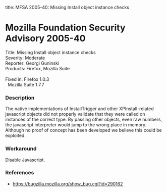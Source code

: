 title: MFSA 2005-40: Missing Install object instance checks

<h1>Mozilla Foundation Security Advisory 2005-40</h1>

<p><span class="label">Title:</span>      Missing Install object instance checks<br/>
<span class="label">Severity:</span>   Moderate<br/>
<span class="label">Reporter:</span>   Georgi Guninski<br/>
<span class="label">Products:</span>   Firefox, Mozilla Suite<br/>
<br/>
<span class="label">Fixed in:</span>   Firefox 1.0.3<br/>
<span class="label">&#160;</span>      Mozilla Suite 1.7.7</p>

<h3>Description</h3>

<p>The native implementations of InstallTrigger and other XPInstall-related
javascript objects did not properly validate that they were called on
instances of the correct type. By passing other objects, even raw numbers,
the javascript interpreter would jump to the wrong place in memory.
Although no proof of concept has been developed we believe this could
be exploited.</p>

<h3>Workaround</h3>

<p>Disable Javascript.</p>

<h3>References</h3>

<ul>
<li><a href="https://bugzilla.mozilla.org/show_bug.cgi?id=290162">
https://bugzilla.mozilla.org/show_bug.cgi?id=290162</a></li>
</ul>



